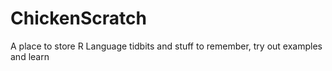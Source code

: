 ChickenScratch
==============

A place to store R Language tidbits and stuff to remember, try out examples and learn
